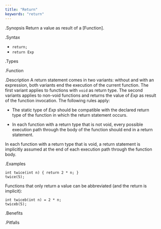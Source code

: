 ```yaml
---
title: "Return"
keywords: "return"
---
```


.Synopsis
Return a value as result of a [Function].

.Syntax

*  `return;`
*  `return Exp`

.Types

.Function

.Description
A return statement comes in two variants: without and with an expression,
both variants end the execution of the current function. 
The first variant applies to functions with `void` as return type. 
The second variants applies to non-void functions and returns the value of _Exp_ as result of the function invocation.
The following rules apply:

*  The static type of _Exp_ should be compatible with the declared return type of the function in 
  which the return statement occurs.

*  In each function with a return type that is not void, every possible execution path through the body of 
  the function should end in a return statement.


In each function with a return type that is void, a return statement is implicitly assumed at the end of each execution path through the function body.

.Examples
```rascal-shell
int twice(int n) { return 2 * n; }
twice(5);
```
Functions that only return a value can be abbreviated (and the return is implicit):
```rascal-shell,continue
int twiceb(int n) = 2 * n;
twiceb(5);
```

.Benefits

.Pitfalls

